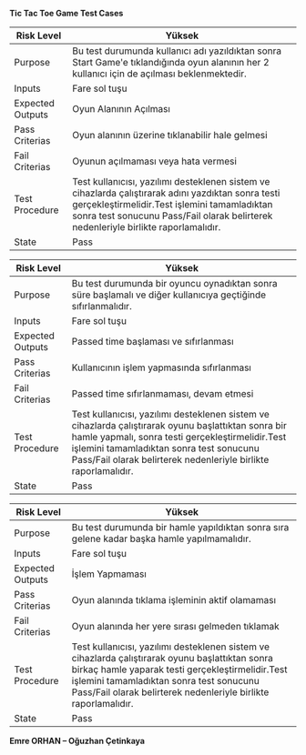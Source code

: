 **Tic Tac Toe Game Test Cases**

| Risk Level | Yüksek |
| --- | --- |
| Purpose | Bu test durumunda kullanıcı adı yazıldıktan sonra Start Game&#39;e tıklandığında oyun alanının her 2 kullanıcı için de açılması beklenmektedir. |
| Inputs | Fare sol tuşu |
| Expected Outputs | Oyun Alanının Açılması |
| Pass Criterias | Oyun alanının üzerine tıklanabilir hale gelmesi |
| Fail Criterias | Oyunun açılmaması veya hata vermesi |
| Test Procedure | Test kullanıcısı, yazılımı desteklenen sistem ve cihazlarda çalıştırarak adını yazdıktan sonra testi gerçekleştirmelidir.Test işlemini tamamladıktan sonra test sonucunu Pass/Fail olarak belirterek nedenleriyle birlikte raporlamalıdır. |
| State | Pass |



| Risk Level | Yüksek |
| --- | --- |
| Purpose | Bu test durumunda bir oyuncu oynadıktan sonra süre başlamalı ve diğer kullanıcıya geçtiğinde sıfırlanmalıdır. |
| Inputs | Fare sol tuşu |
| Expected Outputs | Passed time başlaması ve sıfırlanması |
| Pass Criterias | Kullanıcının işlem yapmasında sıfırlanması |
| Fail Criterias | Passed time sıfırlanmaması, devam etmesi |
| Test Procedure | Test kullanıcısı, yazılımı desteklenen sistem ve cihazlarda çalıştırarak oyunu başlattıktan sonra bir hamle yapmalı, sonra testi gerçekleştirmelidir.Test işlemini tamamladıktan sonra test sonucunu Pass/Fail olarak belirterek nedenleriyle birlikte raporlamalıdır. |
| State | Pass |



| Risk Level | Yüksek |
| --- | --- |
| Purpose | Bu test durumunda bir hamle yapıldıktan sonra sıra gelene kadar başka hamle yapılmamalıdır. |
| Inputs | Fare sol tuşu |
| Expected Outputs | İşlem Yapmaması |
| Pass Criterias | Oyun alanında tıklama işleminin aktif olamaması |
| Fail Criterias | Oyun alanında her yere sırası gelmeden tıklamak |
| Test Procedure | Test kullanıcısı, yazılımı desteklenen sistem ve cihazlarda çalıştırarak oyunu başlattıktan sonra birkaç hamle yaparak testi gerçekleştirmelidir.Test işlemini tamamladıktan sonra test sonucunu Pass/Fail olarak belirterek nedenleriyle birlikte raporlamalıdır. |
| State | Pass |

**Emre ORHAN – Oğuzhan Çetinkaya**